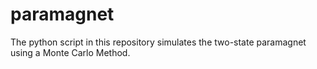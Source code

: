 # paramagnet
The python script in this repository simulates the two-state paramagnet using a Monte Carlo Method.
